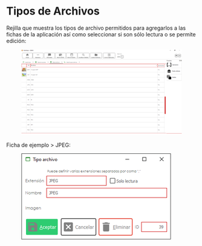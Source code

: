 # Tipos de Archivos

Rejilla que muestra los tipos de archivo permitidos para agregarlos a las fichas de la aplicación así como seleccionar si son sólo lectura o se permite edición:

<figure><img src="../../../.gitbook/assets/imagen (2).png" alt=""><figcaption></figcaption></figure>

Ficha de ejemplo > JPEG:

<figure><img src="../../../.gitbook/assets/imagen (1).png" alt=""><figcaption></figcaption></figure>
